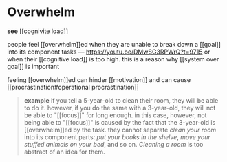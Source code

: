 # Overwhelm

**see** [[cognivite load]]

people feel [[overwhelm]]ed when they are unable to break down a [[goal]] into its component tasks &mdash; <https://youtu.be/DMw8G3RPWrQ?t=9715> or when their [[cognitive load]] is too high. this is a reason why [[system over goal]] is important

feeling [[overwhelm]]ed can hinder [[motivation]] and can cause [[procrastination#operational procrastination]]

> **example** if you tell a 5-year-old to clean their room, they will be able to do it. however, if you do the same with a 3-year-old, they will not be able to "[[focus]]" for long enough. in this case, however, not being able to "[[focus]]" is caused by the fact that the 3-year-old is [[overwhelm]]ed by the task. they cannot separate _clean your room_ into its component parts: _put your books in the shelve_, _move your stuffed animals on your bed_, and so on. _Cleaning a room_ is too abstract of an idea for them.
